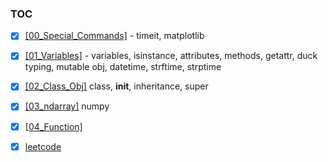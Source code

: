 ### TOC
- [x] [[00_Special_Commands]](https://github.com/krystinli/code_snippet_collection/blob/master/Python_Functions/00_Special_Commands.ipynb) - timeit, matplotlib
- [x] [[01_Variables]](https://github.com/krystinli/code_snippet_collection/blob/master/Python_Functions/01_Variables.ipynb) - variables, isinstance, attributes, methods, getattr, duck typing, mutable obj, datetime, strftime, strptime
- [x] [[02_Class_Obj]](https://github.com/krystinli/code_snippet_collection/blob/master/Python_Functions/02_Class_Obj.ipynb) class, __init__, inheritance, super 
- [x] [[03_ndarray]](https://github.com/krystinli/code_snippet_collection/blob/master/Python_Functions/03_ndarray.ipynb) numpy
- [x] [[04_Function]](https://github.com/krystinli/code_snippet_collection/blob/master/Python_Functions/04_Function.ipynb)
- [x] [leetcode](https://leetcode.com/problemset/all/)
  
